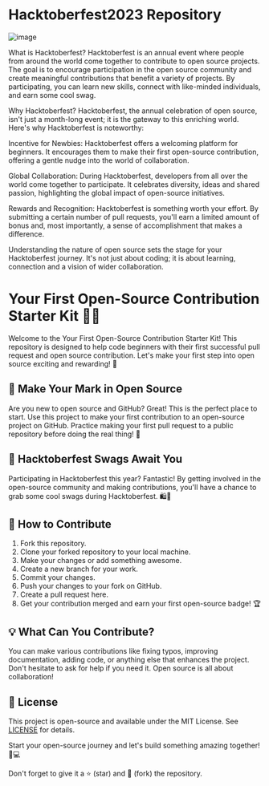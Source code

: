 # Hacktoberfest2023 Repository

![image](https://github.com/Eshaabhasin/Hacktoberfest2023repo/assets/43770452/e3539d88-e89c-4597-8f52-88d89a2ae419)

What is Hacktoberfest?
Hacktoberfest is an annual event where people from around the world come together to contribute to open source projects. The goal is to encourage participation in the open source community and create meaningful contributions that benefit a variety of projects. By participating, you can learn new skills, connect with like-minded individuals, and earn some cool swag.

Why Hacktoberfest?
Hacktoberfest, the annual celebration of open source, isn't just a month-long event; it is the gateway to this enriching world. Here's why Hacktoberfest is noteworthy:

Incentive for Newbies: Hacktoberfest offers a welcoming platform for beginners. It encourages them to make their first open-source contribution, offering a gentle nudge into the world of collaboration.

Global Collaboration: During Hacktoberfest, developers from all over the world come together to participate. It celebrates diversity, ideas and shared passion, highlighting the global impact of open-source initiatives.

Rewards and Recognition: Hacktoberfest is something worth your effort. By submitting a certain number of pull requests, you'll earn a limited amount of bonus and, most importantly, a sense of accomplishment that makes a difference.

Understanding the nature of open source sets the stage for your Hacktoberfest journey. It's not just about coding; it is about learning, connection and a vision of wider collaboration.



# Your First Open-Source Contribution Starter Kit 🌟🎉

Welcome to the Your First Open-Source Contribution Starter Kit! This repository is designed to help code beginners with their first successful pull request and open source contribution. Let's make your first step into open source exciting and rewarding! 🥳

## 🌟 Make Your Mark in Open Source

Are you new to open source and GitHub? Great! This is the perfect place to start. Use this project to make your first contribution to an open-source project on GitHub. Practice making your first pull request to a public repository before doing the real thing! 🚀

## 🎁 Hacktoberfest Swags Await You

Participating in Hacktoberfest this year? Fantastic! By getting involved in the open-source community and making contributions, you'll have a chance to grab some cool swags during Hacktoberfest. 🛍️👕

## 🤝 How to Contribute

1. Fork this repository.
2. Clone your forked repository to your local machine.
3. Make your changes or add something awesome.
4. Create a new branch for your work.
5. Commit your changes.
6. Push your changes to your fork on GitHub.
7. Create a pull request here.
8. Get your contribution merged and earn your first open-source badge! 🏆

## 💡 What Can You Contribute?

You can make various contributions like fixing typos, improving documentation, adding code, or anything else that enhances the project. Don't hesitate to ask for help if you need it. Open source is all about collaboration!

## 📄 License

This project is open-source and available under the MIT License. See [LICENSE](LICENSE) for details.

Start your open-source journey and let's build something amazing together! 💪💻

Don't forget to give it a ⭐ (star) and 🍴 (fork) the repository.
